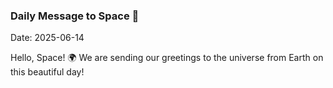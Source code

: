 ### Daily Message to Space 🌌
Date: 2025-06-14

Hello, Space! 🌍 We are sending our greetings to the universe from Earth on this beautiful day!
